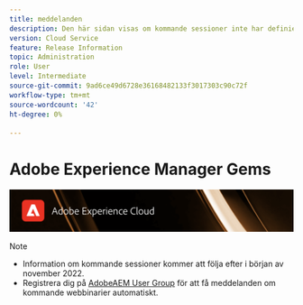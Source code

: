```yaml
---
title: meddelanden
description: Den här sidan visas om kommande sessioner inte har definierats än.
version: Cloud Service
feature: Release Information
topic: Administration
role: User
level: Intermediate
source-git-commit: 9ad6ce49d6728e36168482133f3017303c90c72f
workflow-type: tm+mt
source-wordcount: '42'
ht-degree: 0%

---
```


# Adobe Experience Manager Gems

![](/help/assets/ADX_Gems.png)

>[!NOTE]
>
>* Information om kommande sessioner kommer att följa efter i början av november 2022.
>* Registrera dig på [AdobeAEM User Group](https://aem-augs.adobe.com/) för att få meddelanden om kommande webbinarier automatiskt.